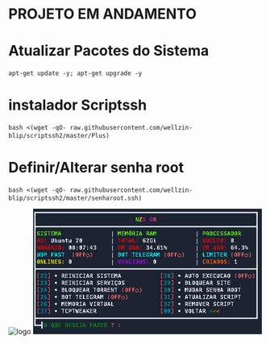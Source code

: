 # PROJETO EM ANDAMENTO


# Atualizar Pacotes do Sistema
```
apt-get update -y; apt-get upgrade -y
```

# instalador Scriptssh 
```
bash <(wget -qO- raw.githubusercontent.com/wellzin-blip/scriptssh2/master/Plus)
```

# Definir/Alterar senha root
```
bash <(wget -qO- raw.githubusercontent.com/wellzin-blip/scriptssh2/master/senharoot.ssh)
```
![logo](https://github.com/wellzin-blip/scriptssh2/blob/master/imagens/menu1.png)
![logo](https://github.com/CoutyCT/scriptssh2/blob/main/imagens/menu2.PNG)
